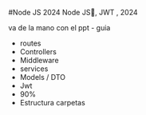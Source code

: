 #Node JS 2024
Node JS📗,  JWT  , 2024

va de la mano con el ppt - guia

- routes
- Controllers
- Middleware
- services
- Models / DTO
- Jwt
- 90%
- Estructura carpetas